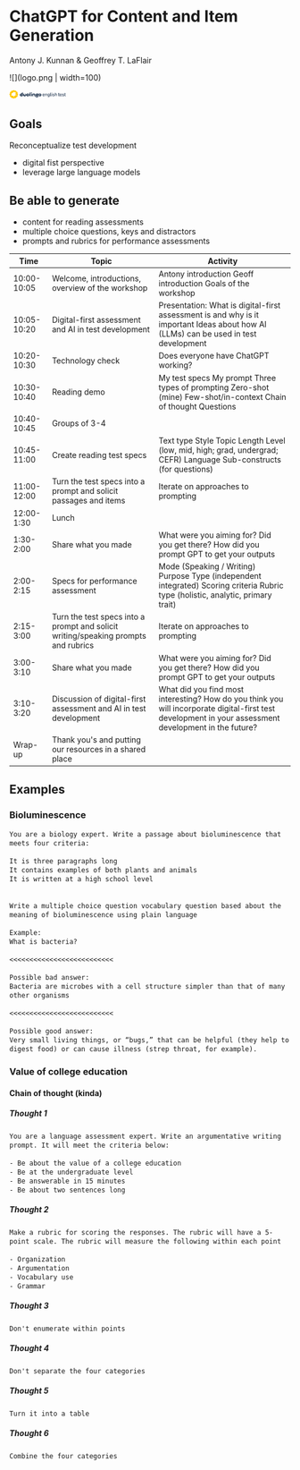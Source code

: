 # ChatGPT for Content and Item Generation

Antony J. Kunnan & Geoffrey T. LaFlair

![](logo.png | width=100)

<img src="logo.png" alt="logo" width="20%" height="20%">

## Goals
Reconceptualize test development 
- digital fist perspective
- leverage large language models

## Be able to generate 
- content for reading assessments
- multiple choice questions, keys and distractors
- prompts and rubrics for performance assessments

| Time        | Topic                                                                              | Activity                                                                                                                                               |
|-------------|------------------------------------------------------------------------------------|--------------------------------------------------------------------------------------------------------------------------------------------------------|
| 10:00-10:05 | Welcome, introductions, overview of the workshop                                   | Antony introduction Geoff introduction Goals of the workshop	                                                                                           |
| 10:05-10:20 | Digital-first assessment and AI in test development                                | Presentation: What is digital-first assessment is and why is it important Ideas about how AI (LLMs) can be used in test development                    |
| 10:20-10:30 | Technology check                                                                   | Does everyone have ChatGPT working?                                                                                                                    |
| 10:30-10:40 | Reading demo                                                                       | My test specs My prompt Three types of prompting Zero-shot (mine) Few-shot/in-context Chain of thought Questions                                       |
| 10:40-10:45 | Groups of 3-4                                                                      |                                                                                                                                                        |
| 10:45-11:00 | Create reading test specs                                                          | Text type Style Topic Length Level (low, mid, high; grad, undergrad; CEFR) Language Sub-constructs (for questions)                                     |
| 11:00-12:00 | Turn the test specs into a prompt and solicit passages and items                   | Iterate on approaches to prompting                                                                                                                     |
| 12:00-1:30  | Lunch                                                                              |                                                                                                                                                        |
| 1:30-2:00   | Share what you made                                                                | What were you aiming for? Did you get there? How did you prompt GPT to get your outputs                                                                |
| 2:00-2:15   | Specs for performance assessment                                                   | Mode (Speaking / Writing) Purpose Type (independent integrated) Scoring criteria Rubric type (holistic, analytic, primary trait)                       |
| 2:15-3:00   | Turn the test specs into a prompt and solicit writing/speaking prompts and rubrics | Iterate on approaches to prompting                                                                                                                     |
| 3:00-3:10   | Share what you made                                                                | What were you aiming for? Did you get there? How did you prompt GPT to get your outputs                                                                |
| 3:10-3:20   | Discussion of digital-first assessment and AI in test development                  | What did you find most interesting? How do you think you will incorporate digital-first test development in your assessment development in the future? |
| Wrap-up     | Thank you's and putting our resources in a shared place                            |                                                                                                                                                        |


## Examples

### Bioluminescence

```
You are a biology expert. Write a passage about bioluminescence that meets four criteria:

It is three paragraphs long
It contains examples of both plants and animals
It is written at a high school level


Write a multiple choice question vocabulary question based about the meaning of bioluminescence using plain language

Example:
What is bacteria?

<<<<<<<<<<<<<<<<<<<<<<<<<<

Possible bad answer:
Bacteria are microbes with a cell structure simpler than that of many other organisms

<<<<<<<<<<<<<<<<<<<<<<<<<<

Possible good answer:
Very small living things, or “bugs,” that can be helpful (they help to digest food) or can cause illness (strep throat, for example).
```

### Value of college education

#### Chain of thought (kinda)

##### Thought 1


```
You are a language assessment expert. Write an argumentative writing prompt. It will meet the criteria below:

- Be about the value of a college education
- Be at the undergraduate level
- Be answerable in 15 minutes
- Be about two sentences long
```

##### Thought 2

```
Make a rubric for scoring the responses. The rubric will have a 5-point scale. The rubric will measure the following within each point

- Organization
- Argumentation
- Vocabulary use
- Grammar
```

##### Thought 3

```
Don't enumerate within points
```

##### Thought 4

```
Don't separate the four categories
```

##### Thought 5

```
Turn it into a table
```

##### Thought 6

```
Combine the four categories
```
